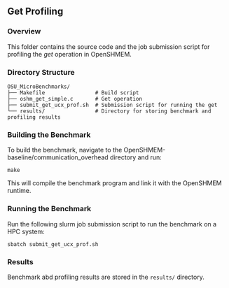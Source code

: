 ## Get Profiling

### Overview
This folder contains the source code and the job submission script for profiling the *get* operation in OpenSHMEM.

### Directory Structure
```
OSU_MicroBenchmarks/
├── Makefile                # Build script
├── oshm_get_simple.c       # Get operation
├── submit_get_ucx_prof.sh  # Submission script for running the get
└── results/                # Directory for storing benchmark and profiling results
```

### Building the Benchmark
To build the benchmark, navigate to the OpenSHMEM-baseline/communication_overhead directory and run:
```
make
```
This will compile the benchmark program and link it with the OpenSHMEM runtime.

### Running the Benchmark
Run the following slurm job submission script to run the benchmark on a HPC system:
```
sbatch submit_get_ucx_prof.sh
```


### Results
Benchmark abd profiling results are stored in the `results/` directory.